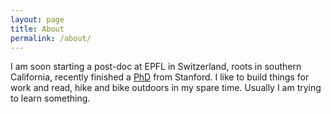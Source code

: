 ```yaml
---
layout: page
title: About
permalink: /about/
---
```


I am soon starting a post-doc at EPFL in Switzerland, roots in southern California, recently finished a [PhD](https://estrada1.github.io) from Stanford. I like to build things for work and read, hike and bike outdoors in my spare time. Usually I am trying to learn something. 